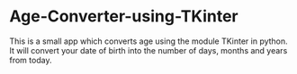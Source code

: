 # Age-Converter-using-TKinter
This is a small app which converts age using the module TKinter in python. It will convert your date of birth into the number of days, months and years from today.
